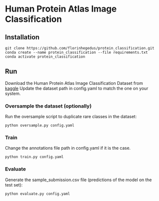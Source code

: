 # Human Protein Atlas Image Classification
## Installation
```
git clone https://github.com/florinhegedus/protein_classification.git
conda create --name protein_classification --file requirements.txt
conda activate protein_classification
```

## Run
Download the Human Protein Atlas Image Classification Dataset from [kaggle](https://www.kaggle.com/competitions/human-protein-atlas-image-classification/data)
Update the dataset path in config.yaml to match the one on your system.

### Oversample the dataset (optionally)
Run the oversample script to duplicate rare classes in the dataset:
```
python oversample.py config.yaml
```

### Train
Change the annotations file path in config.yaml if it is the case.
```
python train.py config.yaml
```

### Evaluate
Generate the sample_submission.csv file (predictions of the model on the test set):
```
python evaluate.py config.yaml
```
